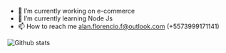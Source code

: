 - 🔭 I’m currently working on e-commerce
- 🌱 I’m currently learning Node Js
- 📫 How to reach me alan.florencio.f@outlook.com (+5573999171141)

![Github stats](https://github-readme-stats.vercel.app/api?username=alanflorencio&count_private=true&show_icons=true&theme=tokyonight)
